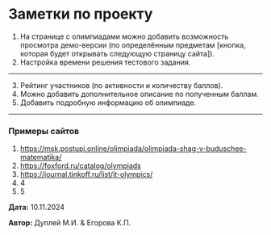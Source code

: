 # Заметки по проекту

1. На странице с олимпиадами можно добавить возможность просмотра демо-версии (по определённым предметам [кнопка, которая будет открывать следующую страницу сайта]).
2. Настройка времени решения тестового задания.

---

3. Рейтинг участников (по активности и количеству баллов).
4. Можно добавить дополнительное описание по полученным баллам.
5. Добавить подробную информацию об олимпиаде.

---

### Примеры сайтов

1. https://msk.postupi.online/olimpiada/olimpiada-shag-v-buduschee-matematika/
2. https://foxford.ru/catalog/olympiads
3. https://journal.tinkoff.ru/list/it-olympics/
4. 4
5. 5

**Дата:** 10.11.2024

**Автор:** Дуплей М.И. & Егорова К.П.
